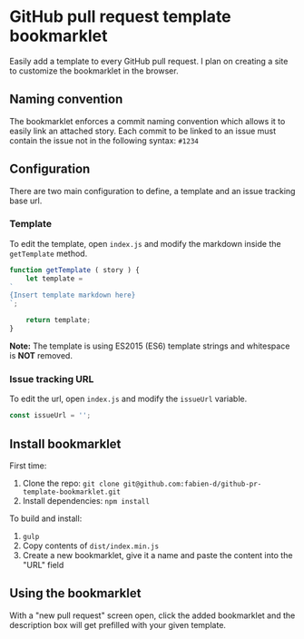 # GitHub pull request template bookmarklet
Easily add a template to every GitHub pull request. I plan on creating a site to customize the bookmarklet in the browser.

## Naming convention
The bookmarklet enforces a commit naming convention which allows it to easily link an attached story. Each commit to be linked to an issue must contain the issue not in the following syntax: `#1234`

## Configuration
There are two main configuration to define, a template and an issue tracking base url.

### Template
To edit the template, open `index.js` and modify the markdown inside the `getTemplate` method.

```js
function getTemplate ( story ) {
    let template =
`
{Insert template markdown here}
`;

    return template;
}
```

**Note:** The template is using ES2015 (ES6) template strings and whitespace is **NOT** removed.

### Issue tracking URL
To edit the url, open `index.js` and modify the `issueUrl` variable.

```js
const issueUrl = '';
```

## Install bookmarklet

First time:

1. Clone the repo: `git clone git@github.com:fabien-d/github-pr-template-bookmarklet.git`
2. Install dependencies: `npm install`

To build and install:

1. `gulp`
2. Copy contents of `dist/index.min.js`
3. Create a new bookmarklet, give it a name and paste the content into the "URL" field

## Using the bookmarklet

With a "new pull request" screen open, click the added bookmarklet and the description box will get prefilled with your given template.
